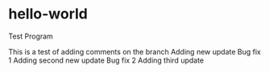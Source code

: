 # hello-world
Test Program

This is a test of adding comments on the branch
Adding new update
Bug fix 1
Adding second new update
Bug fix 2
Adding third update